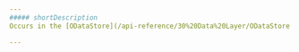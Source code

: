 ```yaml
---
##### shortDescription
Occurs in the [ODataStore](/api-reference/30%20Data%20Layer/ODataStore '/Documentation/ApiReference/Data_Layer/ODataStore/') when a single field is assigned both to the [keyType](/api-reference/30%20Data%20Layer/ODataStore/1%20Configuration/keyType.md '/Documentation/ApiReference/Data_Layer/ODataStore/Configuration/#keyType') and [fieldTypes](/api-reference/30%20Data%20Layer/ODataStore/1%20Configuration/fieldTypes.md '/Documentation/ApiReference/Data_Layer/ODataStore/Configuration/#fieldTypes') options. Remove the field's name from one of the options.

---
```

